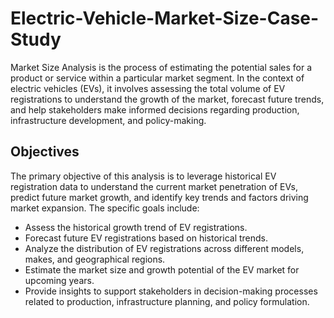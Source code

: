 # Electric-Vehicle-Market-Size-Case-Study
Market Size Analysis is the process of estimating the potential sales for a product or service within a particular market segment. In the context of electric vehicles (EVs), it involves assessing the total volume of EV registrations to understand the growth of the market, forecast future trends, and help stakeholders make informed decisions regarding production, infrastructure development, and policy-making.

## Objectives
The primary objective of this analysis is to leverage historical EV registration data to understand the current market penetration of EVs, predict future market growth, and identify key trends and factors driving market expansion. The specific goals include:

- Assess the historical growth trend of EV registrations.
- Forecast future EV registrations based on historical trends.
- Analyze the distribution of EV registrations across different models, makes, and geographical regions.
- Estimate the market size and growth potential of the EV market for upcoming years.
- Provide insights to support stakeholders in decision-making processes related to production, infrastructure planning, and policy formulation.

